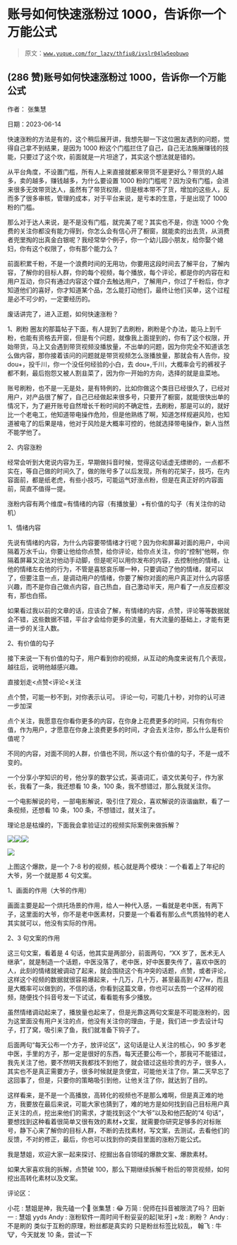 # 账号如何快速涨粉过 1000，告诉你一个万能公式

> 原文：[`www.yuque.com/for_lazy/thfiu8/ivslr04lw5eobuwo`](https://www.yuque.com/for_lazy/thfiu8/ivslr04lw5eobuwo)



## (286 赞)账号如何快速涨粉过 1000，告诉你一个万能公式 

作者： 张集慧 

日期：2023-06-14 

快速涨粉的方法是有的，这个稍后展开讲，我想先聊一下这位圈友遇到的问题，觉得自己拿不到结果，是因为 1000 粉这个门槛拦住了自己，自己无法施展赚钱的技能，只要过了这个坎，前面就是一片坦途了，其实这个想法就是错的。 

从平台角度，不设置门槛，所有人上来直接就都来带货不是更好么？带货的人越多，卖的越多，赚钱越多，为什么要设置 1000 粉的门槛呢？因为没有门槛，会进来很多无效带货达人，虽然有了带货权限，但是根本带不了货，增加的这些人，反而多了很多审核，管理的成本，对于平台来说，是亏本的生意，于是出现了 1000 粉的门槛。 

那么对于达人来说，是不是没有门槛，就完美了呢？其实也不是，你连 1000 个免费的关注你都没有能力得到，你怎么会有信心开了橱窗，就能卖的出去货，从消费者兜里掏的出真金白银呢？我经常举个例子，你一个幼儿园小朋友，给你娶个媳妇，你有这个权限了，你有那个能力么？ 

前面积累千粉，不是一个浪费时间的无用功，你要用这段时间去了解平台，了解内容，了解你的目标人群，你的每个视频，每个播放，每个评论，都是你的内容在和用户互动，你只有通过内容这个媒介去触达用户，了解用户，你过了千粉后，你才知道他们的喜好，你才知道某个品，怎么能打动他们，最终让他们买单，这个过程是必不可少的，一定要经历的。 

废话讲完了，进入正题，如何快速涨粉？ 

1、刷粉 圈友的那篇帖子下面，有人提到了去刷粉，刷粉是个办法，能马上到千粉，也能有资格去开窗，但是有个问题，就像我上面提到的，你有了这个权限，开始带货，马上又会遇到带货视频没播放量，不出单的问题，因为你完全不知道该怎么做内容，那你接着该问的问题就是带货视频怎么涨播放量，那就会有人告你，投 dou+，投千川，你一个没任何经验的小白，去 dou+,千川，大概率会亏的裤衩子都不剩，最后抱怨又被人割韭菜了，因为你一开始的方向，选择的就是韭菜地。 

账号刷粉，也不是一无是处，是有特例的，比如你做这个类目已经很久了，已经对用户，对产品很了解了，自己已经做起来很多号，只要开了橱窗，就能很快出单的情况下，为了避开账号自然增长千粉时间的不确定性，去刷粉，那是可以的，就好比一个老电工，他知道带电操作危险，但是他熟练了啊，知道怎样规避风险，也知道被电了的后果是啥，他对于风险是大概率可控的，他就选择带电操作，新人当然不能学他了。 

2、内容涨粉 

经常会听到大佬说内容为王，早期做抖音时候，觉得这句话虚无缥缈的，一点都不实在，等自己做的时间久了，做的账号多了以后发现，所有的花架子，技巧，在内容面前，都是纸老虎，有些小技巧，可能运气好涨点粉，但是在真正好的内容面前，简直不值得一提。 

涨粉内容有两个维度=有情绪的内容（有播放量）+有价值的勾子（有关注你的动机） 

1、情绪内容 

先说有情绪的内容，为什么内容要带情绪才行呢？因为你和屏幕对面的用户，中间隔着万水千山，你要让他给你点赞，给你评论，给你点关注，你的“控制”他啊，你隔着屏幕又没法对他动手动脚，但是呢可以用你发布的内容，去控制他的情绪，让他的情绪左右他的行为，不管是喜怒哀乐哪一种，只要调动了他的情绪，就可以了，但要注意一点，是调动用户的情绪，你要了解你对面的用户真正对什么内容感兴趣，而不是你自己做点内容，自己热血，自己激动半天，用户看了一点反应都没有，那也白搭。 

如果看过我以前的文章的话，应该会了解，有情绪的内容，点赞，评论等等数据就会不错，这些数据不错，平台才会给你更多的流量，有大流量的基础上，才能有更进一步的关注人数。 

2、有价值的勾子 

接下来说一下有价值的勾子，用户看到你的视频，从互动的角度来说有几个表现，越往后，说明他越感兴趣。 

直接划走<点赞<评论<关注 

点个赞，可能一秒不到，对你表示认可。 评论一句，可能几十秒，对你的认可进一步加深 

点个关注，我愿意在你看你更多的内容，在你身上花费更多的时间，只有你有价值，作为用户，才愿意在你身上浪费更多的时间，才会去关注你，那么什么是有价值呢？ 

不同的内容，对面不同的人群，价值也不同，所以这个有价值的勾子，不是一成不变的。 

一个分享小学知识的号，他分享的数学公式，英语词汇，语文优美句子，作为家长，我看了一条，我还想看 10 条，100 条，我不想错过，那么我就关注你。 

一个电影解说的号，一部电影解说，吸引住了观众，喜欢解说的诙谐幽默，看了一条视频，还想看 10 条，100 条，不想错过，就关注了。 

理论总是枯燥的，下面我会拿验证过的视频实际案例来做拆解？ 

![](img/41a10fc43dd1cb27ea9d409b7aec7ba9.png)![](img/1da4cddba83fef22d5b3c81ef9bead9c.png)![](img/a2380b60da090593c33ba5df16b38686.png)  

![](img/66b386cca71f3a6a0c3c7939a50e0cb7.png)  

上图这个爆款，是一个 7-8 秒的视频，核心就是两个模块：一个看着上了年纪的大爷，另一个就是那 4 句文案。 

1、画面的作用（大爷的作用） 

画面主要是起一个烘托场景的作用，给人一种代入感，一看就是老中医，有两下子，这里面的大爷，你不是老中医素材，只要是一个看着有那么点气质独特的老人其实就可以，他没有实际的作用。 

2、3 句文案的作用 

这三句文案，看着是 4 句话，他其实是两部分，前面两句，“XX 岁了，医术无人继承”，就是制造一个话题，中医没落了，老中医，好中医要失传了，喜欢中医的人，此刻的情绪就被调动了起来，就会围绕这个有冲突的话题，点赞，或者评论，这样这个视频的数据就很容易爆起来，十几万，几十万，甚至最高到 477w，而且是大概率可以做到的，不信的话，你看到这篇文章，你也可以去剪一个这样的视频，随便找个抖音号发一下试试，看看能有多少播放。 

虽然情绪调动起来了，播放量也起来了，但是光靠这两句文案是不可能涨粉的，因为这里面没有用户关注的点，他没有关注你的理由，于是，我们进一步去设计勾子，打了窝，吸引来了鱼，我们就准备下钩子了。 

后面两句“每天公布一个方子，放评论区”，这句话是让人关注的核心，90 多岁老中医，手里的方子，那一定是很好的东西，每天还要公布一个，那我可不能错过，我先关注了他，要不然明天我都找不到他了，就会错过这些珍贵的方子，很多人，其实也不是真正需要方子，很多时候就是贪便宜，可能他关注了你，第二天早忘了这回事了，但是，只要你的策略吸引到他，让他关注了你，就达到了目的。 

这样看来，是不是一个高播放，高转化的视频也不是那么难啊，但是真正难的地方，我要放在最后来说，可能大家也猜到了，难的地方是如何找到自己目标用户真正关注的点，挖出来他们的需求，才能找到这个“大爷”以及和他匹配的“4 句话”，要想找到这种看着很简单又很有效的素材+文案，就需要你研究足够多的对标账号，静下心来了解你的目标人群，不断的去找素材，写文案，去测试，去看他们的反馈，不对的修正，最后，你也可以找到你的类目里面的涨粉万能公式。 

我是慧姐，欢迎大家一起来探讨、挖掘出各自领域的爆款文案、爆款素材。 

如果大家喜欢我的拆解，点赞破 100，那么下期继续拆解千粉后的带货视频，如何挖出高转化素材以及文案。 

评论区： 

小花 : 慧姐是神，我先磕一个🙏 张集慧 : 😂 万简 : 倪师在抖音被限流了吗？ 田新一 : 慧姐 yyds Andy : 涨粉软件一周时间千粉妥妥的起[呲牙] +龙 : 刷粉？ Andy : 不是刷的 类似于互粉的原理，粉丝都是真实的 只是粉丝标签比较乱， 翰飞 : 牛🐮，今天就发 10 条，尝试一下
